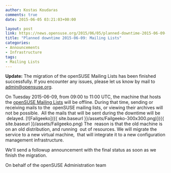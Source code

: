 ```yaml
---
author: Kostas Koudaras
comments: true
date: 2015-06-05 03:21:03+00:00

layout: post
link: https://news.opensuse.org/2015/06/05/planned-downtime-2015-06-09-mailing-lists/
title: "Planned downtime 2015-06-09: Mailing Lists"
categories:
- Announcements
- Infrastructure
tags:
- Mailing Lists
---
```

**Update:** The migration of the openSUSE Mailing Lists has been finished successfully. If you encounter any issues, please let us know by mail to [admin@opensuse.org](mailto:admin@opensuse.org).


On Tuesday 2015-06-09, from 09:00 to 11:00 UTC, the machine that hosts the
[openSUSE Mailing Lists](http://lists.opensuse.org/) will be offline. During that
time, sending or receiving mails to the  openSUSE mailing lists, or viewing
their archives will not be possible.  All the mails that will be sent during
the downtime will be  delayed.
[![Failgeeko]({{ site.baseurl }}/assets/Failgeeko-300x300.png)]({{ site.baseurl }}/assets/Failgeeko.png)
The  reason is that the old machine is on an old distribution, and running  out
of resources. We will migrate the service to a new virtual machine,  that will
integrate it to a new configuration management infrastructure.

We'll send a followup announcement with the final status as soon as we finish
the migration.

On behalf of the openSUSE Administration team		
